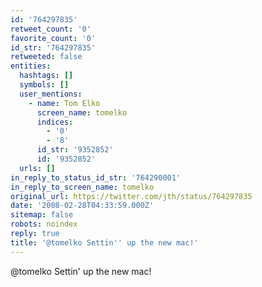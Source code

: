 ```yaml
---
id: '764297835'
retweet_count: '0'
favorite_count: '0'
id_str: '764297835'
retweeted: false
entities:
  hashtags: []
  symbols: []
  user_mentions:
    - name: Tom Elko
      screen_name: tomelko
      indices:
        - '0'
        - '8'
      id_str: '9352852'
      id: '9352852'
  urls: []
in_reply_to_status_id_str: '764290001'
in_reply_to_screen_name: tomelko
original_url: https://twitter.com/jth/status/764297835
date: '2008-02-28T04:33:59.000Z'
sitemap: false
robots: noindex
reply: true
title: '@tomelko Settin'' up the new mac!'
---
```


@tomelko Settin' up the new mac!